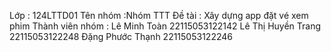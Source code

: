 Lớp : 124LTTD01 Tên nhóm :Nhóm TTT Đề tài : Xây dựng app đặt vé xem phim
Thành viên nhóm : 
Lê Minh Toàn 22115053122142 
Lê Thị Huyền Trang 22115053122248 
Đặng Phước Thạnh 22115053122246
